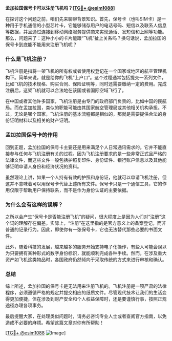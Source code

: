 **孟加拉国保号卡可以注册飞机吗？[[TG💪+ @esim1088](https://t.me/s/esim1088)]**

在探讨这个问题之前，咱们先来聊聊背景知识。首先，保号卡（也叫SIM卡）是一种用于手机通信的小型芯片卡，它能够储存用户的电话号码、短信以及联系人信息等数据，并且通过连接到移动网络服务提供商来实现通话、发短信和上网等功能。那么，问题来了：这种小小的卡片能跟“飞机”扯上关系吗？换句话说，孟加拉国的保号卡到底能不能用来注册飞机呢？

### 什么是飞机注册？

飞机注册是指将一架飞机的所有权或者使用权登记在一个国家或地区的航空管理机构下。简单来说，就是给你的飞机“上户口”。这个过程通常包括提交一系列文件，比如飞机的技术规格、购买合同、保险证明等，同时还需要缴纳一定的费用。完成注册后，这架飞机就可以合法地在该国或者国际空域飞行了。

在中国或者其他许多国家，飞机注册是由专门的政府部门负责的，比如中国的民航局。而在孟加拉国，类似的职能可能由其国家航空管理局或其他相关机构承担。不过，无论是哪个国家，飞机注册的基本流程都是相似的，那就是需要提供合法的身份证明材料以及相关的财产证明。

### 孟加拉国保号卡的作用

回到正题，孟加拉国的保号卡主要还是用来满足个人日常通讯需求的。它并不能直接参与任何与飞机注册有关的过程。因为飞机注册要求的是一些非常正式且严格的法律文件，而这些文件一般包括护照复印件、身份证件、银行账户信息以及其他能够证明申请人身份和经济状况的资料。

虽然理论上讲，如果一个人持有有效的护照和身份证，他就可以申请飞机注册，但这并不意味着可以用保号卡代替上述所有文件。保号卡只是一个通信工具，它的作用仅限于帮助用户保持联系，而不是作为身份认证的主要依据。

### 为什么会有这样的误解？

之所以会产生“保号卡是否能注册飞机”的疑问，很大程度上是因为人们对“注册”这个词的理解存在偏差。实际上，“注册”在这里指的是官方意义上的备案登记，而非普通的记录行为。因此，即使你有一张保号卡，它也无法替代那些必要的书面文件。

此外，随着科技的发展，越来越多的服务开始支持电子化操作，有些人可能会误以为只要拥有某种形式的数字身份标识，就能顺利完成各种手续。然而，在涉及重大资产如飞机这类物品时，各国政府仍然倾向于采取传统的方式来进行审核和确认。

### 总结

综上所述，孟加拉国的保号卡是无法用来注册飞机的。飞机注册是一项严肃的法律程序，必须遵循严格的规定并提交相应的纸质文件。尽管现代技术让我们的生活变得更加便捷，但在涉及到财产安全和个人权益保障时，还是要谨慎行事，按照正规途径办理各项事务。

最后提醒大家，在处理类似问题时，请务必咨询专业人士或者查阅官方指南，以免造成不必要的麻烦。希望这篇文章对你有所帮助！

[[TG💪+ @esim1088](https://t.me/s/esim1088) ![Image](https://i.postimg.cc/4NQfJmqS/Snipaste-2025-05-13-00-14-12.png)]
